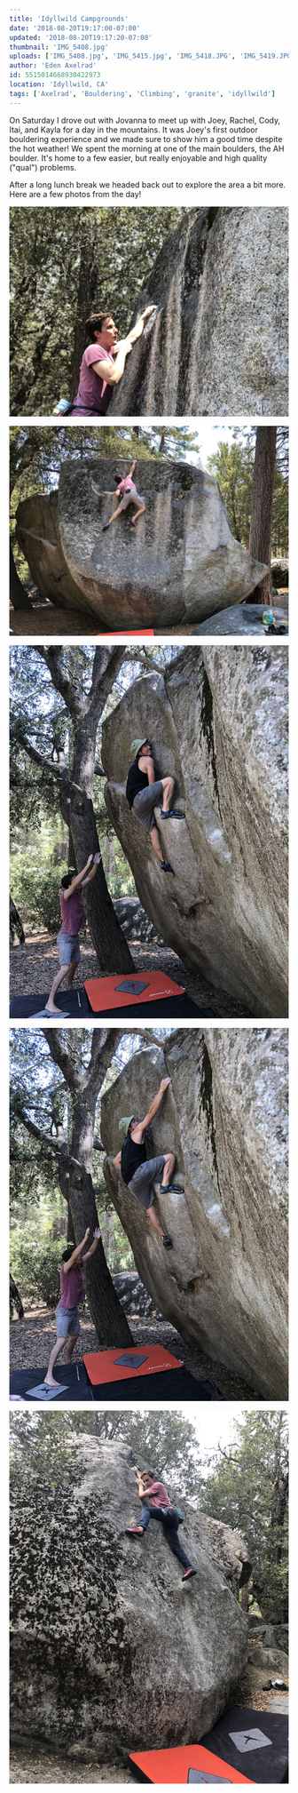 ```yaml
---
title: 'Idyllwild Campgrounds'
date: '2018-08-20T19:17:00-07:00'
updated: '2018-08-20T19:17:20-07:00'
thumbnail: 'IMG_5408.jpg'
uploads: ['IMG_5408.jpg', 'IMG_5415.jpg', 'IMG_5418.JPG', 'IMG_5419.JPG', 'IMG_5423.JPG']
author: 'Eden Axelrad'
id: 5515014668930422973
location: 'Idyllwild, CA'
tags: ['Axelrad', 'Bouldering', 'Climbing', 'granite', 'idyllwild']
---
```


On Saturday I drove out with Jovanna to meet up with Joey, Rachel, Cody, Itai, and Kayla for a day in the mountains. It was Joey's first outdoor bouldering experience and we made sure to show him a good time despite the hot weather! We spent the morning at one of the main boulders, the AH boulder. It's home to a few easier, but really enjoyable and high quality ("qual") problems.

After a long lunch break we headed back out to explore the area a bit more. Here are a few photos from the day!

![Cody smiling his way up a slab](uploads/IMG_5408.jpg)

![Reaching for the lip](uploads/IMG_5415.jpg)

![](uploads/IMG_5418.JPG)

![Joey on his first outdoor V2!](uploads/IMG_5419.JPG)

![Cody on another slab](uploads/IMG_5423.JPG)

